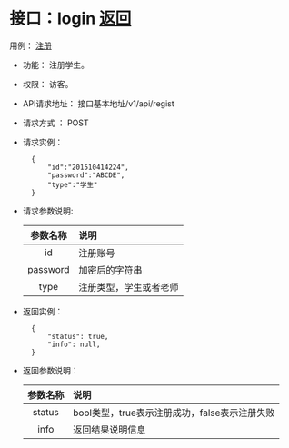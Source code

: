<!-- markdownlint-disable MD033-->
<!-- 禁止MD033类型的警告 https://www.npmjs.com/package/markdownlint -->

# 接口：login  [返回](../README.md)
用例： [注册](../cases/updateGrade.md)

- 功能：
    注册学生。
    
- 权限：
    访客。    
    
- API请求地址： 
    接口基本地址/v1/api/regist

- 请求方式 ：
    POST

- 请求实例：

        {
            "id":"201510414224",
            "password":"ABCDE",
            "type":"学生"
        }
        
- 请求参数说明:        

  |参数名称|说明|
  |:---------:|:--------------------------------------------------------|      
  |id|注册账号|
  |password|加密后的字符串| 
  |type|注册类型，学生或者老师|
  
- 返回实例：

        { 
            "status": true,
            "info": null,    
        }
 
- 返回参数说明：    
 
  |参数名称|说明|
  |:---------:|:--------------------------------------------------------|      
  |status|bool类型，true表示注册成功，false表示注册失败|
  |info|返回结果说明信息|

